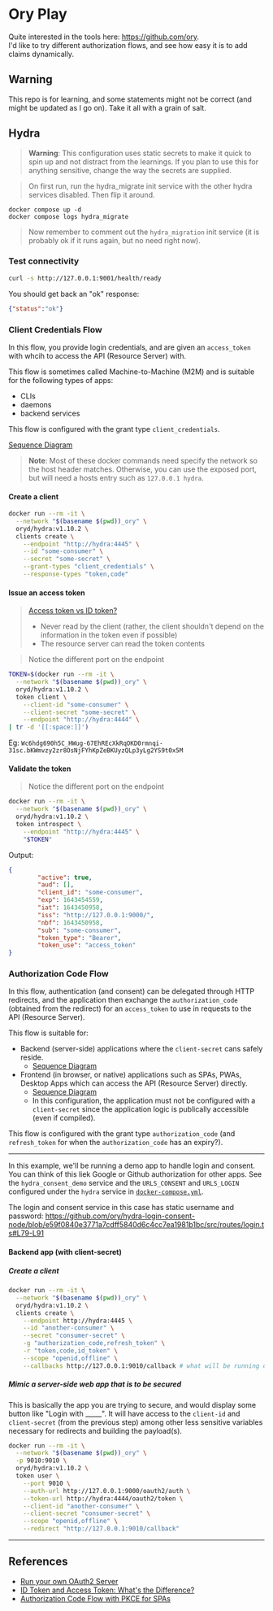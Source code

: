 # Ory Play

Quite interested in the tools here: <https://github.com/ory>. \
I'd like to try different authorization flows, and see how easy it is to add claims dynamically.

## Warning

This repo is for learning, and some statements might not be correct (and might be updated as I go on). Take it all with a grain of salt.

## Hydra

> **Warning**: This configuration uses static secrets to make it quick to spin up and not distract from the learnings. If you plan to use this for anything sensitive, change the way the secrets are supplied.

> On first run, run the hydra_migrate init service with the other hydra services disabled. Then flip it around.

```
docker compose up -d
docker compose logs hydra_migrate
```

> Now remember to comment out the `hydra_migration` init service (it is probably ok if it runs again, but no need right now).

### Test connectivity

```sh
curl -s http://127.0.0.1:9001/health/ready
```

You should get back an "ok" response:

```json
{"status":"ok"}
```

### Client Credentials Flow

In this flow, you provide login credentials, and are given an `access_token` with whcih to access the API (Resource Server) with.

This flow is sometimes called Machine-to-Machine (M2M) and is suitable for the following types of apps:
- CLIs
- daemons
- backend services

This flow is configured with the grant type `client_credentials`.

[Sequence Diagram][client-credentials-flow]

> **Note**: Most of these docker commands need specify the network so the host header matches. Otherwise, you can use the exposed port, but will need a hosts entry such as `127.0.0.1 hydra`.

#### Create a client

```sh
docker run --rm -it \
  --network "$(basename $(pwd))_ory" \
  oryd/hydra:v1.10.2 \
  clients create \
    --endpoint "http://hydra:4445" \
    --id "some-consumer" \
    --secret "some-secret" \
    --grant-types "client_credentials" \
    --response-types "token,code"
```

#### Issue an access token

> [Access token vs ID token?](https://oauth.net/id-tokens-vs-access-tokens)
> - Never read by the client (rather, the client shouldn't depend on the information in the token even if possible)
> - The resource server can read the token contents

> Notice the different port on the endpoint

```sh
TOKEN=$(docker run --rm -it \
  --network "$(basename $(pwd))_ory" \
  oryd/hydra:v1.10.2 \
  token client \
    --client-id "some-consumer" \
    --client-secret "some-secret" \
    --endpoint "http://hydra:4444" \
| tr -d '[[:space:]]')
```

Eg: `Wc6hdg690h5C_HWug-67EhREcXkRqOKD0rmnqi-31sc.bKWmvzy2zr8OsNjFYhKpZeBKUyzQLp3yLg2YS9t0x5M`

#### Validate the token

> Notice the different port on the endpoint

```sh
docker run --rm -it \
  --network "$(basename $(pwd))_ory" \
  oryd/hydra:v1.10.2 \
  token introspect \
    --endpoint "http://hydra:4445" \
    "$TOKEN"
```

Output:

```json
{
        "active": true,
        "aud": [],
        "client_id": "some-consumer",
        "exp": 1643454559,
        "iat": 1643450958,
        "iss": "http://127.0.0.1:9000/",
        "nbf": 1643450958,
        "sub": "some-consumer",
        "token_type": "Bearer",
        "token_use": "access_token"
}
```

### Authorization Code Flow

In this flow, authentication (and consent) can be delegated through HTTP redirects, and the application then exchange the `authorization_code` (obtained from the redirect) for an `access_token` to use in requests to the API (Resource Server).

This flow is suitable for:
- Backend (server-side) applications where the `client-secret` cans safely reside.
  - [Sequence Diagram][authorization-code-flow]
- Frontend (in browser, or native) applications such as SPAs, PWAs, Desktop Apps which can access the API (Resource Server) directly.
  - [Sequence Diagram][authorization-code-flow-with-pkce]
  - In this configuration, the application must not be configured with a `client-secret` since the application logic is publically accessible (even if compiled).

This flow is configured with the grant type `authorization_code` (and `refresh_token` for when the `authorization_code` has an expiry?).

---

In this example, we'll be running a demo app to handle login and consent. You can think of this liek Google or Github authorization for other apps. See the `hydra_consent_demo` service and the `URLS_CONSENT` and `URLS_LOGIN` configured under the `hydra` service in [`docker-compose.yml`](./docker-compose.yml).

The login and consent service in this case has static username and password: <https://github.com/ory/hydra-login-consent-node/blob/e59f0840e3771a7cdff5840d6c4cc7ea1981b1bc/src/routes/login.ts#L79-L91>

#### Backend app (with client-secret)

##### Create a client

```sh
docker run --rm -it \
  --network "$(basename $(pwd))_ory" \
  oryd/hydra:v1.10.2 \
  clients create \
    --endpoint http://hydra:4445 \
    --id "another-consumer" \
    --secret "consumer-secret" \
    -g "authorization_code,refresh_token" \
    -r "token,code,id_token" \
    --scope "openid,offline" \
    --callbacks http://127.0.0.1:9010/callback # what will be running on 9010? Ahhh, next we'll run an app that will temporarily run on that port ;)
```

##### Mimic a server-side web app that is to be secured

This is basically the app you are trying to secure, and would display some button like "Login with _____". It will have access to the `client-id` and `client-secret` (from the previous step) among other less sensitive variables necessary for redirects and building the payload(s).

```sh
docker run --rm -it \
  --network "$(basename $(pwd))_ory" \
  -p 9010:9010 \
  oryd/hydra:v1.10.2 \
  token user \
    --port 9010 \
    --auth-url http://127.0.0.1:9000/oauth2/auth \
    --token-url http://hydra:4444/oauth2/token \
    --client-id "another-consumer" \
    --client-secret "consumer-secret" \
    --scope "openid,offline" \
    --redirect "http://127.0.0.1:9010/callback"
```

---

## References

- [Run your own OAuth2 Server](https://www.ory.sh/run-oauth2-server-open-source-api-security/#performing-the-oauth2-client-credentials-flow)
- [ID Token and Access Token: What's the Difference?](https://auth0.com/blog/id-token-access-token-what-is-the-difference/)
- [Authorization Code Flow with PKCE for SPAs](https://curity.io/resources/learn/spa-best-practices/#using-the-code-flow-with-spas)

[client-credentials-flow]: https://auth0.com/docs/get-started/authentication-and-authorization-flow/client-credentials-flow#how-it-works
[authorization-code-flow]: https://auth0.com/docs/get-started/authentication-and-authorization-flow/authorization-code-flow#how-it-works
[authorization-code-flow-with-pkce]: https://auth0.com/docs/get-started/authentication-and-authorization-flow/authorization-code-flow-with-proof-key-for-code-exchange-pkce#how-it-works
